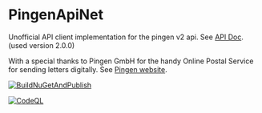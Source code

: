 # PingenApiNet

Unofficial API client implementation for the pingen v2 api. See [API Doc](https://api.v2.pingen.com/documentation). (used version 2.0.0)

With a special thanks to Pingen GmbH for the handy Online Postal Service for sending letters digitally. See [Pingen website](https://www.pingen.ch/).

[![BuildNuGetAndPublish](https://github.com/AMANDA-Technology/PingenApiNet/actions/workflows/main.yml/badge.svg)](https://github.com/AMANDA-Technology/PingenApiNet/actions/workflows/main.yml)

[![CodeQL](https://github.com/AMANDA-Technology/PingenApiNet/actions/workflows/codeql-analysis.yml/badge.svg)](https://github.com/AMANDA-Technology/PingenApiNet/actions/workflows/codeql-analysis.yml)
